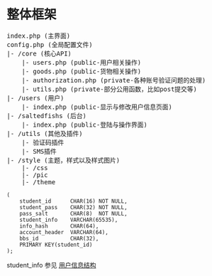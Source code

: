 # 整体框架
<pre>
index.php (主界面)
config.php (全局配置文件)
|- /core (核心API)    
    |- users.php (public-用户相关操作)
    |- goods.php (public-货物相关操作)
    |- authorization.php (private-各种账号验证问题的处理)
    |- utils.php (private-部分公用函数，比如post提交等)
|- /users (用户)
    |- index.php (public-显示与修改用户信息页面)
|- /saltedfishs (后台)
    |- index.php (public-登陆与操作界面)
|- /utils (其他及插件)
    |- 验证码插件
    |- SMS插件
|- /style (主题，样式以及样式图片)
    |- /css 
    |- /pic
    |- /theme
</pre> 

```
(
    student_id      CHAR(16) NOT NULL,
    student_pass    CHAR(32) NOT NULL,
    pass_salt       CHAR(8)  NOT NULL,
    student_info    VARCHAR(65535),
    info_hash       CHAR(64),
    account_header  VARCHAR(64),
    bbs_id          CHAR(32),
    PRIMARY KEY(student_id)
);
```
student_info 参见 [用户信息结构](02.1-users.md#用户信息结构（JSONStr）)